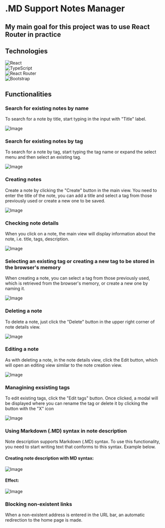# .MD Support Notes Manager

## My main goal for this project was to use React Router in practice

## Technologies
![React](https://img.shields.io/badge/React-20232A?style=for-the-badge&logo=react&logoColor=61DAFB)\
![TypeScript](https://img.shields.io/badge/TypeScript-007ACC?style=for-the-badge&logo=typescript&logoColor=white)\
![React Router](https://img.shields.io/badge/React_Router-CA4245?style=for-the-badge&logo=react-router&logoColor=white)\
![Bootstrap](https://img.shields.io/badge/Bootstrap-563D7C?style=for-the-badge&logo=bootstrap&logoColor=white)

## Functionalities
### Search for existing notes by name
To search for a note by title, start typing in the input with "Title" label.

![Image](https://lh3.googleusercontent.com/pw/AJFCJaUanFVDJ58Ma6C6wvDhEJvIdX8G-SKbXGOlGfvHBEbSJMOWJrgGSGr0_BXxfxTzceYzTJ-TKx4msxtBQ-f27ks-x6SDrRdRRBsW_I5byw_q1RcT3SAr9-oUqoPLZQ0HuPZ12_uwJC90T_4J2KP2-ymo5PRFQrdQdHtt7jONK15PDcpKbyOdWh2f5ZWCLmK5XSDbTHwSlWtOmaVuYEWzRCUhUPb43QRVbqft1KVOFo9wYEhNXLYOckB8FmAzgpiGJNs2B9LbplssQoqqGwk1BPmQ3PCR0zTXLa65PREpwakBKY4RLzFQh5saZkSFOCANiHGCi-KAX7y6uEaI3IAAiLuo5gLG8aJZc2GFrA9vCxpnVMyE-VDmqy2bIsNjUArfFvLoCRIQkWXnIFq-YkYBEyyFinskTngFZworC0wiBnUjmNOPnn4s5gmmnV-nUj_I9aP_JoWsFTo5KTGTIqMzcStGUDJuJKwXkqpVV07uA_V5JA9ZruqRvL1-CECc17To7ocevKGkTIAkgiM2BddGNGbkCtv1E4pKPryU-TD9QSglM9C5obPA1BQozV6vkr057B-IOvbkTAJ76RmjslkkKr4b6jQmKqpf1ETetQ7xCmICe4AXkIE6l4JKX080DovZf8fm-xVvLpsV3bmhDkEhkuP5jdZ3O4mFtZIbeIOFjnb3iZrPLIWNTdgHLSMJVlWC4j3BDhkmoPziCGCVjzDv_KXyRuVZU1X0c4NqasPwsa9nqnfC5c8XD4wN5ECHSzmTub0BXsA4P8lhC0B0x-GAEIYckkUpu1b8JMQlNkZq1WNKsy3sovm2ojesznPDfvr1r3Ak1jMwD0TTMuYm80nOXuhI2Ii20DUmslVVZ8qmchkwDoU1NupCiYz-omLoeUWWJBX3WQMGPqkV9IutpAgPko6tKJVooY5D6867j1KZtd0huS9EbIVl3ngWyhpa=w1919-h833-s-no?authuser=0)

### Search for existing notes by tag
To search for a note by tag, start typing the tag name or expand the select menu and then select an existing tag.

![Image](https://lh3.googleusercontent.com/pw/AJFCJaWmSPqTuVfiI8Te8JyxYuRZLx4mxMY01Tc3BQtIz_0VlOrswYVPp0Z-SwBCK4Q900StneMNgZwsLzvjf8U-PoEb_K-PaLafBgcu_bUspx_vAQv2IfEbtB1VaN3ClPEWDfxfWax-PiyOtn9zAygaqScFt8HvP3ToCD1MJpbLGrYqOuqhel9Vcq3dsXmskv8qGV90_2_OvdRbm0k_7TUTD85YuGDRzCvSXfTYnGaFIeBc5JYMToZWuwOk4iJXMvNsVx7CLzlj9Oy2lNFl-axJj0SAFkJE64B9n3jxsNjfSJJpK4_vY_F6ChOLFJn92mlATUVDmk9Ww9T_RNw45Q06l8nBVmUzQnUTVntVSDkFtkTWyyhkZqfaHI-cb-iFNKSjUq2fn4BmxGIPEQFVWdsDo8a6_WclpNfteKsk4NPY1bQKOuRRtbesrsb56Hjjuz28Oo8f0BM9gGV7PrETRCsE1b_GRvak-Fm8X3xe8a2pzUaBGq09m_KY-p-lu5jlHPrBoOd9tYsFi4MaONwHdCoYVb0zon-XIqIiY_1fImO5RqQ5EMxCF0XJIqpxC8YHx5rI7RW7sY0dhI-j6E75Ei0sTztiNRbpDPw-UZFW_J2O5Xts1Xv8M3kjET4hS3-P_QyiQiisY7ohlh1Afn02d6kFbiR0OPkc4Kee_elkjlkMBAmnasspafGcldXVIawKornD4_J96kN3ulGU24m7c4gZEqNGyti5wfG9YYeDcD-r24BGlKo0zdczZ5g5n0nXDBdbrBmke8vWi2_SsJ7Dql_Ul1ZpDiYmL_NSxF6gwftgGEdQocR6WUH4jfybZRxiH8zeImZwUrTxapLdy4rSy5oBrqcf_60KG7f-IJkI8RmG4-NjI8MBtb51wz-WySpBHJYoYRGgACTyZufxa5sopvynxOrxvfGqT_QttXLwZiqV3p_VTvuyWKu-opfiYBD9=w1919-h891-s-no?authuser=0)

### Creating notes
Create a note by clicking the "Create" button in the main view. You need to enter the title of the note, you can add a title and select a tag from those previously used or create a new one to be saved.

![Image](https://lh3.googleusercontent.com/pw/AJFCJaXcENp5RA5DjpWJIw0rV15SHaqvJYJ3Thx5yQ84eW3qJ32pKqrOiwunIZFLPfIsH-JmCiMOqp8tXZRU1zq_h4IhLXWc-M0WS4MeuByyG8GG6c9IzBU6wEauIdyh5MQxuaglNCkUHZIDZmMOVdI46hYjZrZp4LnoZf-Jnq47RkdN8U30_uhjwPuMAB_TlYq5zxkxBKngAt-gQ9O6BxooFxuj0n_lMXZlt3CMmH5mWUja05StH5jjdactUD3HE27Lpr5Ri_fEcX87Ks94_tqeByoFuI8-SozycAEofBt0M7IP-oXOfGpE9TdYXFcQjdkCSMY_KWc29DOWm92hC6NctDlFn0nvv7f9lnzqGvFIkST8pbmxorAO6vj4j7qQK6O6w-1wuZOvR5SBXkDdd3cvQkpQW705Dt9ll-wUTu0ZLl_NUYz_YIEQjj0XAgRaRba8bphJ5kdxpvNjiLJJ8EfrQR0YoDIjDJUXxxNC8AueAE94ZsqGr_uJvyvrTILI6TR3CbZtBuoafkXlZiKzKEL5n75TpsSY9e4uhqZ2E-H7bqEF4hRB2B0WZjNxcfSnUMocD4QJO7LQ_Xs6IYX7crvIDD5w5BWIT-aIIvjb-m3bEFb5PexKytRQlGyWJhYoQ9Pu-S18xRk4dcrn3wChySXLlNy0VZdLoZKyu8QpKC8lCe7XRQTb1FyWMebwCZ0iKMwirlvez9vfLZq0fJISk4aJTxv_sW_5ZAbvzzvQOCU9_Htxr4sLjXza1GvSSafj6o7HThA4anApQzMfwsARGnLCnyXFjAEPBDfque-2Pbv0C3K_wwZfvdX1wxs6YgikLHNb0-RLWt7STwt7utnBGHtishAor1pPpAnLoJs1LkXVFwjLLcD6HZonxLEHpFnrVe0bF57QjoInpDVKMwNkhyIcurF-a6BOeTuQ2UifJlpM_h4C25tiQMliTY36eY5d=w1914-h806-s-no?authuser=0)

### Checking note details
When you click on a note, the main view will display information about the note, i.e. title, tags, description.

![Image](https://lh3.googleusercontent.com/pw/AJFCJaVMYXxT0Q5QkYaJsqgxKmeF2b-6hTkbfeAJ88gg6-pMT2etfV9AiFygPHGRyHcLwMva1DrvP8Qcbe9TN_TooUf7sGI8_-YAhatPBKilDn1jq-fE_JewdWjBVTFtf6pserO_rcPtEYoGw3-q8yOexwcHOkTR97H1poKQHSIz9brqbTvd4mYwALuGqXFdF_yKhR0LqFlcLqx0xgyhR41dgp8QJkjcLhDTRU1t13TzNNLo-byF5Samg1BnVl2qTM0ovMFH3AHIHVhX5h68yMINfZr06gy2sboLXNHH-L59nr2JEyQTpcr5NM5iRIorA7GZoOnf3TKksOYMyIZJDCfVC1Z8JiIZ7t2UYEiQevA1ZqP9Xr7SOdrBEqTFUdglKCD6YHHWBzyFtlkSOCEgxv3anKbpkVepyBHCQZCC12t5Euu-D3oayNjyufhp9E25gBibHgYiAJspLhZb9DZS4gaIe4waQ5ow059SEuUHNMGswBDEN1DdH6G-iBWx_t0M6NmWxEZK5ct7k21bbYsmMH7rU_hwlzHMcskDMHJXqXv94vx-3NTuG1X3lPfdPW5eL3NPsu_VD-09NGpCpk9XCZX_9kBNa7ebNdnG_JjLXH8wNrmulE4kYRTOSJDi37INNtmT2vz6lIosLVOGUg0WXFTSONLiok2LFRlkOINbN2_VLxrDXboNRe0-kL2fpXH0sj9NYgzfgTtPfIjZn6P_JZCN8MZYfH0Y1vyETQ642GQYU3aFQDYdYDXEC9lRVO9uhi02mpwk_EZey4JgMRSsQDJdl4JZBWWBPzD_Xtw4FqOlgFCZprXVS-yu1AwRvF-GBUIUSQ03l7AdhvgnitKiS6IK_PNCv6o_1ILhBqqy-ag2X1jrwKagZkCf5WrTt5c1WFQMGn0V_agww8tu6uApoteVFSQMrgXxowwYydIG1SkoXwEbe3kxOIQvHytWjImd=w1920-h828-s-no?authuser=0)

### Selecting an existing tag or creating a new tag to be stored in the browser's memory
When creating a note, you can select a tag from those previously used, which is retrieved from the browser's memory, or create a new one by naming it.

![Image](https://lh3.googleusercontent.com/pw/AJFCJaU_JTc-edHhPWHMcHJp8gSH8kmSBscpjiGJwlp2Vy-KarXcuva5HBMxedL7C16uLJ3YUk8txj3t8s7S9LfK9VKvUo2gztzhygayA6QmYXAf8FaiX4s0T27J3irIzbQsYzJOtpXlhBt2riMGlFndh4u_VfNvZiqvSeuZleD6DtAUnWg-ZdxSwFPDbad90Lk6YAsyh1umHjKy2WuFMm0vJkgpw-VDCZ7tNV8aRvqMm33TdjUuix0PBh85UtxpW5hvDTtkHZXAzOe90AF2SB0QhcufGDiGHZIQB-PJK1w1f_7p4XTSgZVNv66BKqlD3B4ThCMGRNhFKPn7_CfHrFKUsh7vohwzSdi5SQp9zHAUnx1H7k91ynmjjAPvk0XvoNm_SknzH65z1yUYWb3WndRvzlLdPEs854fpcv05MCruBiKa16rkahObqG_qAoPJxlp3IjDtbu0XKaummmuDdBubr_NcWtCdL5v8xDCUY3bO33ghLycM0uE4PCCmB5G0HftZft5Ze5AcsM40kSAQTSwtd_sCYxqK1IBiG-pd8IEhxCJNeEPGxGPEqRm5jWuCX6wr2xn4It63GM4RCw55u2OL00NziBeRk0D4SMMGb3C5AS2Y3BCgRTe-NTO9aU5SJWMjVJchG97eAu7vttMoajYlTXZ6ehEa34zYM0OC9wvOBRM4ge90lFXi1hh880NXwCV4efZiw0Zj55W2AI4qKSf5Hm4Uqf4ggDv51ZT6H1R2_rjy79SLKXxdmkq4jMYQiQC9Cq1u1tx3vKk8HpbMlA4wGevseRUYIO-rU5K7QQuqQYWt952Mj4HIeW_ZkjZq_xpNqTjo4I-pwrKkMdinNKNBRLlOf8VzFKyhkwsaun8efNq2YJ5-SU32cjwArlrLY3lVegOkro2dt8ETwpFB0WfhpN_WYneXwkl3XGoicltbb0SVFxQxuBP24Rr11wSR=w1918-h889-s-no?authuser=0)

### Deleting a note
To delete a note, just click the "Delete" button in the upper right corner of note details view.

![Image](https://lh3.googleusercontent.com/pw/AJFCJaX4PYf431Wrs8fJtZ_L0nR_1DY8NJIFhbtWcCJha58xZBGPjn0agsOJpqcEUrmXG8fUolQjx5NP2CyYysc2zpIJAz-YWyj0T_5StOzYQNNdvrkc3WY5hNcp6K3NLWrOF28_q8a_QCYYoiMpSVfpYSLrtIkF5J1VuUzwomxhWBr0TyFRaGMHY0YhStZD6NMaSOCrwojKIQIc3bRgtIRCP6gqjBpLU_NIqY-EQ6sFWJQzydvEFddvC0fehDF1-OTsfIgHDD9hNaZBiNpXCkX9eSm4V6A4tb27IG_K4aNsb06V85FeTeGKDxMuDTI2XisF7V96u2YIrrkfveMXGNUPbLfVh5FP2W_q8UjeQWTbOMJr_qseuzJUkC6C7d_TTPKMin2jgsLR0GenYJxAKGi-zeW1707tRxYMJEpzv2qqLKj1KjRHHwF_US1yL-81I_SkgNF2rwFkjh0tD6sy8yBOEbx3bO1tMNHnro5WoRfgSwyh9hsmYGnj6gf7wt8nve0UPw3czCsXrOKtms1k6nJCtJPwEPquDkxv9WliJ4jZoerjSYofYYBgKJn6GV5Jscl_7TMEvPqfl9NZiDGa6vUtiuZY6oE-2ypKcSixsEElxosx7xSe99MBHiST3pWFBnxzG0l26Qqg8PgoA2iIonSlnL7sDeCO-Gc9VjaJ11dCWTQhqxLhirKbRZFj2MJcnj-CtgZ8WJ1owAVR2Q_sEY4UTaEpY1MrM54N2QiY8MvOhbyeBZxS5sSDvMZdtIyovdMITcNB28yqK7yqkyzQ5h7LxE-X7cNeY-CxhefhUo4KZuRMh8rviuxqSELAm4CKn0WVg2shVt-zFrvYdFwpRwznCxbmOppYGnUQUb8u6vTUR3IspmmbAssCUsBowObMRjC1VwKpAWZ_JAO2V8_CP7QxmyXuOxrB65KYYIubQMaF66lv-XJYj8F_mSJf5xkj=w1919-h842-s-no?authuser=0)

### Editing a note
As with deleting a note, in the note details view, click the Edit button, which will open an editing view similar to the note creation view.

![Image](https://lh3.googleusercontent.com/pw/AJFCJaWMTXTds-X9Hfl0I34wzabJLQEw7rZyN9KNTZjuEqR_NbrBeY8ggvK13d89AE9Ljct9rFWnCyIwPFpALJIR3VAXZ_0QEnrwVmUmGvOgsdU7srZ4YAl-m74o_WYNx7HoR5isK9mpi-0OgXdtlnVzV45pDSk5C1Zz4-xypyNl0xJCRMneakLrB4UVpIuv0E1xG_pVjc2RpQyZElR75Hfe2iJGIr5Ht1WeYJgl3Gl4Le84wVUG43KVfMMl_yx_c1G6a5LRBbMQOATVfQ_h3gNrATiCxGasWerFXP1qT_K3Con0rM9GWWWXPdHBN0dyoJRS9a7AzdIEQu5E_Zq0R5iu-VplMsO2TIuE8GJ3o1mdqRh5FdCzopNhJbm0btMUM6xKFv5g_019O0kgMI4qMSqkbAivnHOk24d31xIBpCchYIOBFl_x2ho5eWKOJGI95n8qlm3NjTj-KATpa3ori1i4JPlPednyPysiJevw3ePn-sF2Z-48XrozVUOrcJAzsWWUyMzz_wZS3otAhIJo_xAxWQbOL5Ma-qejXZlZgd62z9GOPmlHim_M7QVc_JU9xkoJWZacd_baz7KucI-5XAhsycaUrb-ueDG2zY_I0L1bOFoc2RNHbhukFhHkjR0WKvHCghq6A40GqyP2ym-AgV9fKzA8kJuBZ442aKoYyMoLxxiOM0a3sKM0Z_IOIIHSLP_3lhYkcbT_pKq9_OPJU749-vtZ7OVQozDVh6-K51GxTa8rtw3lKOBea21Ludv7iPRurUA3X7adEBq7KYr89OmjMUZIzBEH8jr1qokjvwgqvCQK98ge-QO9latpAfMsA-HnJFDK6ozN0fGe2EXxXI1oXAggZ2nmLdP73vCiki4iJo24lfRheFBgJ0ANB0Q5gtsoCm1RYajQdlJqG5OYLw_Uu6Sy2wN-v9BMLzia7a-coXUrMHv8n-a2NO2e8cjf=w718-h315-no?authuser=0)

### Managining exsisting tags
To edit existing tags, click the "Edit tags" button. Once clicked, a modal will be displayed where you can rename the tag or delete it by clicking the button with the "X" icon

![Image](https://lh3.googleusercontent.com/pw/AJFCJaXSSjIbZygMagaY2lbyHFF-EXBZV6E6czECsWOyppTDfAZIk2QNC9ti6QKU4z4hqrJ8km7gwnxFQwxsBT7h7dxhzzmYSMcTl39vxn6psTXCfOi-5K6sn64lng9A3sNUgFb1TNk-TfOuRiSleBvCc5W-i2xpUN1jlsZoyy21q9SHaIQ2wSq8JPPX9wFdQ3fMEKyb__2hhgRQNcLa995le7toFGkOjeIhJYI80kcNBlN9ghtJnOUydmby3VW8GuLAGKrTjjhYCKCmIcV-GA59lOSg1eGzNIo5JjvszNzRfLBm8pBhB9gU3Zf6jJKMzc6Y-BCIIez5yW-_i1SqchmjcZKp6g5W-zZ69795HupsgA49dCc7R77y9XztZfrruw3oMglgDzyyeUuzUuPpX-I1B1zuZtb8s5mGffBi1vUvk6rbl0qBep-AolHmiupKLj2SkCVj9t8sXI0CSxlfn6jNT4N34HDx9odu_NjHm1FadbEAs7KX-nrGRElYeaAzvFzOvmvFA6kNtHyz1SnzZGSwd5er7BaDaqIsymOcOk2oNyCtR6akHrG4_qRIR9u85d1569kr3qnt241WN9f7SPabpFF6d507C5VhE6nAv0Ua-fMtHiUhyjreF1xbIGhECSGD6vIyubJkqmXgqT32p2X8JMie_YyfB2-lcfqO3Xg1N5bKV5HcgDwZi_P6cIgxpQ0ccc2rebaqxT2LnQkkK2OSaTaEw7ZqIOFZ3_dySKJhCCll8DOGRIfjSX-E-S6PCgRQvPJ2O3auRHZ-BdEc0j9Rflr6KMK6PP9rD7ucSMQyHKwf442i9LSPQN7JKZuN8yeYsxpia_U46pmIjNpr2wFe20IJqCcZnSkwhs2vIbmmKmSk3kBOdNCqVRAMpWMPulBf0xArf0jUwctN95c4_daALq421NVyEbKH_8W04D3ZFoBR1RMDeYc7uAEi-tBE=w1918-h885-s-no?authuser=0)

### Using Markdown (.MD) syntax in note description
Note description supports Markdown (.MD) syntax. To use this functionality, you need to start writing text that conforms to this syntax. Example below.

#### Creating note description with MD syntax:
![Image](https://lh3.googleusercontent.com/pw/AJFCJaXh3n91OVUeRXqOibIYfrgTX6iuH5pgJHh1g4rzT_hxs8MIQiNl9nYmj0tDqq1O21Phj6fmKofhcpqc8G-b-QNpnOAtWunGv4q8NO2ucJatLfM2JLa_zZb-Aqb2RdtpDai7JlOm5DsgMquFBUqK7RGvMMMrZ5CgqD0ZpV6PCg9Na5tRTULmDU-pMSRSe24Wep28Wu1M3qDuvlTT-OP1hlrByx-x0xM7Qvhf8LxX-yJ4rBWfJ0OmOzcvmvLQApwPOB_GN_4BnKoMNZEmjWU5_VM48EEmrfBRx8L7KjwsCPwK_igGiY-DJ-rjQkOfOQynQGTSGgQvboPRBKzheap9-mRXvtwOo0l2pSVt_JiGRmHhH3lG4WEPlXbAKsMYDSWePdJsCeroVTlYH8wPPzvnSvG7BMprm6JeL_VeGidEoErYKqFbdzDY83A3rbAgMqE8krUYdAQQRA8e9VPLBDfBpT71H1IwjnN5KXKu2eMIDEFjj1s4pMkixi8MCPfJFhyFDlkJn1_Hpzn8PlofbXlFzcKj6yNSshZICymeJJfOG1OsBksnzaa55JMoI1-xCla6y3XZTyNTKzJEd1W4bitnDsqjKb5Ng54Zi52cfEJGdOdFD_zZq0vrcb8ZXUE7ajTXzFFpk0StMe1jJE3_CidbXkAtIoCL2Z7G2T7D1CocPpZ33VaPupAdCdoHNrjydXjfzMin6lWrEiSow6ReHRULXhs_V00TEfH8md11KEBX60slVGVABlXUdnxMWJtKaH_KIv6YhfyLxRwdyOs3vyvGB6kejWiM12BDEtTXsnAGeYCZTB7uJan6SMDxvkXkH6WxgHU7c8PrL8hIqx8GNa_4Gt9GAISUrO1V-C4GE_5JKZCxPZuCcX79tHwSE0V5vfYWuUXIv0hs9KnU4LQYWPJ8pZ_dlnd4K6FarqLnz77DX7nCDqCT5SF1EAZaiV1b=w1912-h830-s-no?authuser=0)

#### Effect:
![Image](https://lh3.googleusercontent.com/pw/AJFCJaW8IBCGgkjCbs9ZGP1C8l62OQcf4PQ_Ak2y0RxdAMX06rWF4Mi51CgtB9de0PCyAU1DqF0t5yx5k2Z3MrfWhGPt6PVAU7eFWU_unp6vC4U-x2lCz2HVBdUKtLWEDt03vgi0JxHNdVkntbaYvuQtB5z1cOveiafKz8_h6l45dPFXq6yU5BCB8RGfaGIJH2vXjXXmPil-OTCdk-xJf8ZkS4FpgPd4nPYfZZOpjdmYb8nJMn8Hcr62m_X0fGruhACwzhrchMvTxLcFLvm1drO5pOA73hyBfy_DVO-nZ7Ue4XJHpRy_V7DCuI1QswVwdLImFJynJ15S3JLsWOwLJsyPKfM7IJK5ys0B76d_Ootu9LI-hKHa8SmE8ITmA44K3I95OlGHndv5BIUD3CqPuVme0PkqW5KbdlYSqpWHg82rnk2fHUL8hUOMkESMMZ6atGfUFxgX9TdQTj_0A-xGwhzTqafTrbJi6wi9SNTyoy32Y0n8aikdAO9Z-KyDJLxho19gyt9TJ1lgTP6fhBVWDRfRY9i4hmeFh8KbtfCiJ2VNJmgecNnkOEPa-rYNq3ZQNKJpT0JG6i5z-NlLYSDNzW2pZgteNkpuf-mihVWCdMAUGlnBtZ0rttJPmaTvLu6qVSggymeViJ8caAP6RbVBMvKuxvlJh-LJTP1G9ga4ITQUiCnCbjxzgCIqt-KTvgU-H3qeNAxZRKT8uVpeTG51fGCL5AUu2P5Mb54Us8uvSn4dT6VOSERM6e4GkM8ym05n9Z5P-u4ouX_VarOMdrHaIT4cvqj1mjUbvg2RdY3nHhaMRtZIQ1UDoqzmLYqe4pKBZQiO0t3SXThszO9KZAhhHWUpGwAuoBfEnUDfh9jjgYnqSvoNe7Iq4TKXOww07gaLbmfQzS4DQafdJs9-hY1p3WJVnXKLeZIiDB2Z5aLml0QuRZp8f2ajDsqTv0L1eYW-=w1916-h883-s-no?authuser=0)




### Blocking non-existent links
When a non-existent address is entered in the URL bar, an automatic redirection to the home page is made.

